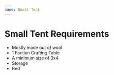 ```yaml
---
name: Small Tent
---
```


# Small Tent Requirements
- Mostly made out of wool
- 1 Faction Crafting Table
- A minimum size of 3x4
- Storage
- Bed
